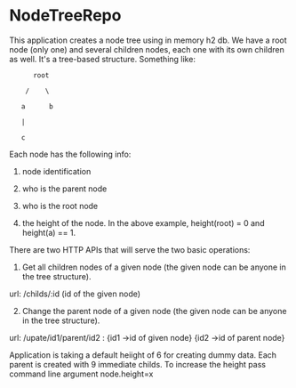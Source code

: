 # NodeTreeRepo

This application creates a node tree using in memory h2 db.
We have a root node (only one) and several children nodes, each one with its own children as well. It's a tree-based structure.
Something like:

          root

        /    \

       a      b

       |

       c
Each node has the following info:

1) node identification

2) who is the parent node

3) who is the root node

4) the height of the node. In the above example, height(root) = 0 and height(a) == 1.

There are two HTTP APIs that will serve the two basic operations:


1) Get all children nodes of a given node (the given node can be anyone in the tree structure).

url:  /childs/:id (id of the given node)

2) Change the parent node of a given node (the given node can be anyone in the tree structure).

url:  /upate/id1/parent/id2   : {id1 ->id of given node}  {id2 ->id of parent node}

Application is taking a default heiight of 6 for creating dummy data. Each parent is created with 9 immediate childs. To increase the height pass command line argument node.height=x



